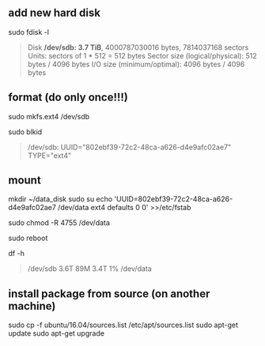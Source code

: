## add new hard disk
sudo  fdisk  -l

>Disk **/dev/sdb: 3.7 TiB**, 4000787030016 bytes, 7814037168 sectors
>Units: sectors of 1 * 512 = 512 bytes
>Sector size (logical/physical): 512 bytes / 4096 bytes
>I/O size (minimum/optimal): 4096 bytes / 4096 bytes
## format (do only once!!!)

sudo mkfs.ext4  /dev/sdb

sudo blkid

>/dev/sdb: UUID="802ebf39-72c2-48ca-a626-d4e9afc02ae7" TYPE="ext4"

## mount
mkdir ~/data_disk
sudo su
echo 'UUID=802ebf39-72c2-48ca-a626-d4e9afc02ae7       /dev/data      ext4    defaults        0       0' >>/etc/fstab

sudo chmod -R 4755 /dev/data

sudo reboot

df -h

>/dev/sdb                         3.6T   89M  3.4T   1% /dev/data


## install package from source (on another machine)
sudo cp -f  ubuntu/16.04/sources.list /etc/apt/sources.list
sudo apt-get update
sudo apt-get upgrade